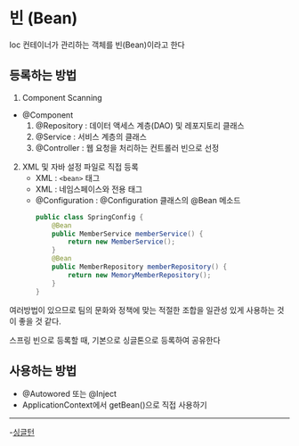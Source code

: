 # 빈 (Bean)

Ioc 컨테이너가 관리하는 객체를 빈(Bean)이라고 한다

## 등록하는 방법

1. Component Scanning
  - @Component
    1. @Repository : 데이터 액세스 계층(DAO) 및 레포지토리 클래스
    2. @Service : 서비스 계층의 클래스
    3. @Controller : 웹 요청을 처리하는 컨트롤러 빈으로 선정

2. XML 및 자바 설정 파일로 직접 등록
    - XML : `<bean>` 태그
    - XML : 네임스페이스와 전용 태그
    - @Configuration : @Configuration 클래스의 @Bean 메소드
        ```java
        public class SpringConfig {
            @Bean
            public MemberService memberService() {
                return new MemberService();
            }
            @Bean
            public MemberRepository memberRepository() {
                return new MemoryMemberRepository();
            }
        }
        ```

여러방법이 있으므로 팀의 문화와 정책에 맞는 적절한 조합을 일관성 있게 사용하는 것이 좋을 것 같다.

스프링 빈으로 등록할 때, 기본으로 싱글톤으로 등록하여 공유한다

## 사용하는 방법

- @Autowored 또는 @Inject
- ApplicationContext에서 getBean()으로 직접 사용하기


-----
-[싱글턴]()